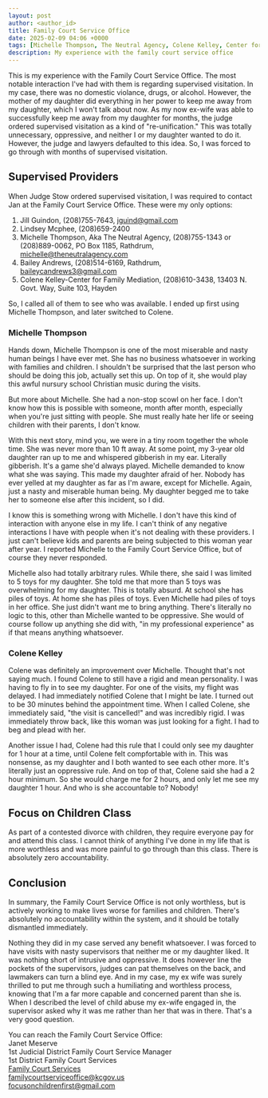 ```yaml
---
layout: post
author: <author_id> 
title: Family Court Service Office
date: 2025-02-09 04:06 +0000
tags: [Michelle Thompson, The Neutral Agency, Colene Kelley, Center for Family Mediation, supervised visitation, Family Court Service Office, Focus on Children Class]
description: My experience with the family court service office
---
```

This is my experience with the Family Court Service Office. The most notable interaction I've had with them is regarding supervised visitation. In my case, there was no domestic violance, drugs, or alcohol. However, the mother of my daughter did everything in her power to keep me away from my daughter, which I won't talk about now. As my now ex-wife was able to successfully keep me away from my daughter for months, the judge ordered supervised visitation as a kind of "re-unification." This was totally unnecessary, oppressive, and neither I or my daughter wanted to do it. However, the judge and lawyers defaulted to this idea. So, I was forced to go through with months of supervised visitation.   

## Supervised Providers

When Judge Stow ordered supervised visitation, I was required to contact Jan at the Family Court Service Office. These were my only options:  

1. Jill Guindon, (208)755-7643, [jguind@gmail.com](mailto:jguind@gmail.com)
2. Lindsey Mcphee, (208)659-2400
3. Michelle Thompson, Aka The Neutral Agency, (208)755-1343 or (208)889-0062, PO Box 1185, Rathdrum, [michelle@theneutralagency.com](mailto:michelle@theneutralagency.com)
4. Bailey Andrews, (208)514-6169, Rathdrum, [baileycandrews3@gmail.com](mailto:baileycandrews3@gmail.com)
5. Colene Kelley-Center for Family Mediation, (208)610-3438, 13403 N. Govt. Way, Suite 103, Hayden

So, I called all of them to see who was available. I ended up first using Michelle Thompson, and later switched to Colene.  

### Michelle Thompson

Hands down, Michelle Thompson is one of the most miserable and nasty human beings I have ever met. She has no business whatsoever in working with families and children. I shouldn't be surprised that the last person who should be doing this job, actually set this up. On top of it, she would play this awful nursury school Christian music during the visits.    

But more about Michelle. She had a non-stop scowl on her face. I don't know how this is possible with someone, month after month, especially when you're just sitting with people. She must really hate her life or seeing children with their parents, I don't know.  

With this next story, mind you, we were in a tiny room together the whole time. She was never more than 10 ft away. At some point, my 3-year old daughter ran up to me and whispered gibberish in my ear. Literally gibberish. It's a game she'd always played. Michelle demanded to know what she was saying. This made my daughter afraid of her. Nobody has ever yelled at my daughter as far as I'm aware, except for Michelle. Again, just a nasty and miserable human being. My daughter begged me to take her to someone else after this incident, so I did.      

I know this is something wrong with Michelle. I don't have this kind of interaction with anyone else in my life. I can't think of any negative interactions I have with people when it's not dealing with these providers. I just can't believe kids and parents are being subjected to this woman year after year. I reported Michelle to the Family Court Service Office, but of course they never responded.     

Michelle also had totally arbitrary rules. While there, she said I was limited to 5 toys for my daughter. She told me that more than 5 toys was overwhelming for my daughter. This is totally absurd. At school she has piles of toys. At home she has piles of toys. Even Michelle had piles of toys in her office. She just didn't want me to bring anything. There's literally no logic to this, other than Michelle wanted to be oppressive. She would of course follow up anything she did with, "in my professional experience" as if that means anything whatsoever.    

### Colene Kelley

Colene was definitely an improvement over Michelle. Thought that's not saying much. I found Colene to still have a rigid and mean personality. I was having to fly in to see my daughter. For one of the visits, my flight was delayed. I had immediately notified Colene that I might be late. I turned out to be 30 minutes behind the appointment time. When I called Colene, she immediately said, "the visit is cancelled!" and was incredibly rigid. I was immediately throw back, like this woman was just looking for a fight. I had to beg and plead with her.    

Another issue I had, Colene had this rule that I could only see my daughter for 1 hour at a time, until Colene felt compfortable with in. This was nonsense, as my daughter and I both wanted to see each other more. It's literally just an oppressive rule. And on top of that, Colene said she had a 2 hour minimum. So she would charge me for 2 hours, and only let me see my daughter 1 hour. And who is she accountable to? Nobody!    

## Focus on Children Class

As part of a contested divorce with children, they require everyone pay for and attend this class. I cannot think of anything I've done in my life that is more worthless and was more painful to go through than this class. There is absolutely zero accountability.      

## Conclusion

In summary, the Family Court Service Office is not only worthless, but is actively working to make lives worse for families and children. There's absolutely no accountability within the system, and it should be totally dismantled immediately.  

Nothing they did in my case served any benefit whatsoever. I was forced to have visits with nasty supervisors that neither me or my daughter liked. It was nothing short of intrusive and oppressive. It does however line the pockets of the supervisors, judges can pat themselves on the back, and lawmakers can turn a blind eye. And in my case, my ex wife was surely thrilled to put me through such a humiliating and worthless process, knowing that I'm a far more capable and concerned parent than she is. When I described the level of child abuse my ex-wife engaged in, the supervisor asked why it was me rather than her that was in there. That's a very good question.   

You can reach the Family Court Service Office:  
Janet Meserve     
1st Judicial District Family Court Service Manager    
1st District Family Court Services    
[Family Court Services](https://www.kcgov.us/264/Family-Court-Services)  
[familycourtserviceoffice@kcgov.us](mailto:familycourtserviceoffice@kcgov.us)  
[focusonchildrenfirst@gmail.com](mailto:focusonchildrenfirst@gmail.com)  



